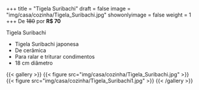 +++
title = "Tigela Suribachi"
draft = false
image = "img/casa/cozinha/Tigela_Suribachi.jpg"
showonlyimage = false
weight = 1
+++
De ~~180~~ por **R$ 70**

<!--more-->

Tigela Suribachi

- Tigela Suribachi japonesa
- De cerâmica
- Para ralar e triturar condimentos
- 18 cm diâmetro


{{< gallery >}}
{{< figure src="img/casa/cozinha/Tigela_Suribachi.jpg" >}}
{{< figure src="img/casa/cozinha/Tigela_Suribachi1.jpg" >}}
{{< /gallery >}}
